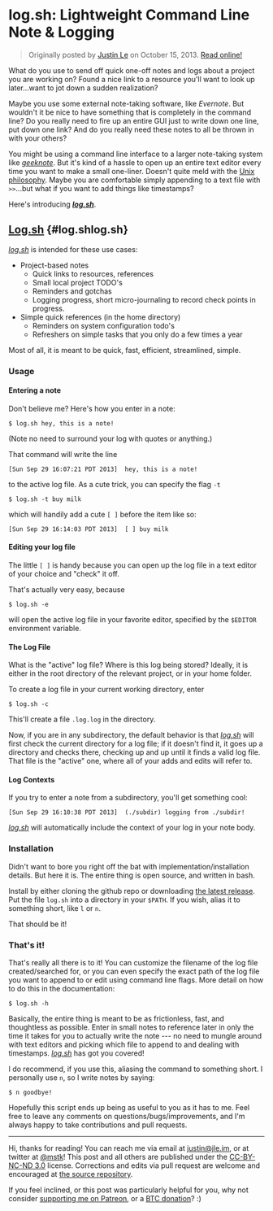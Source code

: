 log.sh: Lightweight Command Line Note & Logging
===============================================

> Originally posted by [Justin Le](https://blog.jle.im/) on October 15, 2013.
> [Read online!](https://blog.jle.im/entry/log-sh-lightweight-command-line-note-logging.html)

What do you use to send off quick one-off notes and logs about a project you are
working on? Found a nice link to a resource you'll want to look up later...want
to jot down a sudden realization?

Maybe you use some external note-taking software, like *Evernote*. But wouldn't
it be nice to have something that is completely in the command line? Do you
really need to fire up an entire GUI just to write down one line, put down one
link? And do you really need these notes to all be thrown in with your others?

You might be using a command line interface to a larger note-taking system like
*[geeknote](http://geeknote.me/)*. But it's kind of a hassle to open up an
entire text editor every time you want to make a small one-liner. Doesn't quite
meld with the [Unix philosophy](http://www.faqs.org/docs/artu/ch01s06.html).
Maybe you are comfortable simply appending to a text file with `>>`...but what
if you want to add things like timestamps?

Here's introducing ***[log.sh](https://github.com/mstksg/log.sh)***.

[Log.sh](https://github.com/mstksg/log.sh) {#log.shlog.sh}
------------------------------------------

*[log.sh](https://github.com/mstksg/log.sh)* is intended for these use cases:

-   Project-based notes
    -   Quick links to resources, references
    -   Small local project TODO's
    -   Reminders and gotchas
    -   Logging progress, short micro-journaling to record check points in
        progress.
-   Simple quick references (in the home directory)
    -   Reminders on system configuration todo's
    -   Refreshers on simple tasks that you only do a few times a year

Most of all, it is meant to be quick, fast, efficient, streamlined, simple.

### Usage

#### Entering a note

Don't believe me? Here's how you enter in a note:

``` {.bash}
$ log.sh hey, this is a note!
```

(Note no need to surround your log with quotes or anything.)

That command will write the line

    [Sun Sep 29 16:07:21 PDT 2013]  hey, this is a note!

to the active log file. As a cute trick, you can specify the flag `-t`

``` {.bash}
$ log.sh -t buy milk
```

which will handily add a cute `[ ]` before the item like so:

    [Sun Sep 29 16:14:03 PDT 2013]  [ ] buy milk

#### Editing your log file

The little `[ ]` is handy because you can open up the log file in a text editor
of your choice and "check" it off.

That's actually very easy, because

``` {.bash}
$ log.sh -e
```

will open the active log file in your favorite editor, specified by the
`$EDITOR` environment variable.

#### The Log File

What is the "active" log file? Where is this log being stored? Ideally, it is
either in the root directory of the relevant project, or in your home folder.

To create a log file in your current working directory, enter

``` {.bash}
$ log.sh -c
```

This'll create a file `.log.log` in the directory.

Now, if you are in any subdirectory, the default behavior is that
*[log.sh](https://github.com/mstksg/log.sh)* will first check the current
directory for a log file; if it doesn't find it, it goes up a directory and
checks there, checking up and up until it finds a valid log file. That file is
the "active" one, where all of your adds and edits will refer to.

#### Log Contexts

If you try to enter a note from a subdirectory, you'll get something cool:

    [Sun Sep 29 16:10:38 PDT 2013]  (./subdir) logging from ./subdir!

*[log.sh](https://github.com/mstksg/log.sh)* will automatically include the
context of your log in your note body.

### Installation

Didn't want to bore you right off the bat with implementation/installation
details. But here it is. The entire thing is open source, and written in bash.

Install by either cloning the github repo or downloading [the latest
release](https://github.com/mstksg/log.sh/releases). Put the file `log.sh` into
a directory in your `$PATH`. If you wish, alias it to something short, like `l`
or `n`.

That should be it!

### That's it!

That's really all there is to it! You can customize the filename of the log file
created/searched for, or you can even specify the exact path of the log file you
want to append to or edit using command line flags. More detail on how to do
this in the documentation:

``` {.bash}
$ log.sh -h
```

Basically, the entire thing is meant to be as frictionless, fast, and
thoughtless as possible. Enter in small notes to reference later in only the
time it takes for you to actually write the note --- no need to mungle around
with text editors and picking which file to append to and dealing with
timestamps. *[log.sh](https://github.com/mstksg/log.sh)* has got you covered!

I do recommend, if you use this, aliasing the command to something short. I
personally use `n`, so I write notes by saying:

``` {.bash}
$ n goodbye!
```

Hopefully this script ends up being as useful to you as it has to me. Feel free
to leave any comments on questions/bugs/improvements, and I'm always happy to
take contributions and pull requests.

---------

Hi, thanks for reading! You can reach me via email at <justin@jle.im>, or at
twitter at [\@mstk](https://twitter.com/mstk)! This post and all others are
published under the [CC-BY-NC-ND
3.0](https://creativecommons.org/licenses/by-nc-nd/3.0/) license. Corrections
and edits via pull request are welcome and encouraged at [the source
repository](https://github.com/mstksg/inCode).

If you feel inclined, or this post was particularly helpful for you, why not
consider [supporting me on Patreon](https://www.patreon.com/justinle/overview),
or a [BTC donation](bitcoin:3D7rmAYgbDnp4gp4rf22THsGt74fNucPDU)? :)
